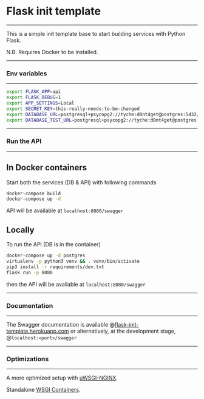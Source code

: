 # Flask init template
---------------------
This is a simple init template base to start building services with Python Flask.

N.B. Requires Docker to be installed.

---

### Env variables
--------------------
```bash
export FLASK_APP=api
export FLASK_DEBUG=1
export APP_SETTINGS=Local
export SECRET_KEY=this-really-needs-to-be-changed
export DATABASE_URL=postgresql+psycopg2://tyche:d0nt4get@postgres:5432/init-template
export DATABASE_TEST_URL=postgresql+psycopg2://tyche:d0nt4get@postgres:5432/init-template-test
```

---

### Run the API
---------------
## In Docker containers
Start both the services (DB & API) with following commands
```bash
docker-compose build
docker-compose up -d
```
API will be available at ```localhost:8080/swagger```

## Locally
To run the API (DB is in the container)
```bash
docker-compose up -d postgres
virtualenv -p python3 venv && . venv/bin/activate
pip3 install -r requirements/dev.txt
flask run -p 8080
```
then the API will be available at ```localhost:8080/swagger```

---

### Documentation
-----------------
The Swagger documentation is available @[flask-init-template.herokuapp.com](https://flask-init-template.herokuapp.com/swagger)
or alternatively, at the development stage, @```localhost:<port>/swagger```

---

### Optimizations
-----------------
A more optimized setup with [uWSGI-NGINX](https://flask.palletsprojects.com/en/1.1.x/deploying/uwsgi/).

Standalone [WSGI Containers](https://flask.palletsprojects.com/en/1.1.x/deploying/wsgi-standalone/).
